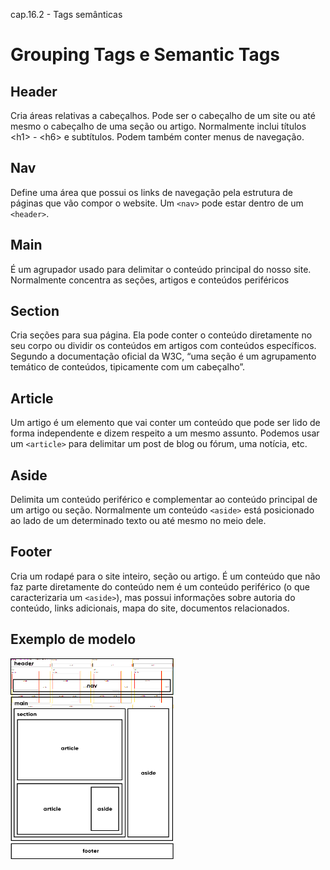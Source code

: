 cap.16.2 - Tags semânticas 

# Grouping Tags e Semantic Tags

## Header

Cria áreas relativas a cabeçalhos. Pode ser o cabeçalho de um site ou até mesmo o cabeçalho de uma seção ou artigo. Normalmente inclui títulos &lt;h1&gt; - &lt;h6&gt; e subtítulos. Podem também conter menus de navegação.

## Nav

Define uma área que possui os links de navegação pela estrutura de páginas que vão compor o website. Um `<nav>` pode estar dentro de um `<header>`.

## Main

É um agrupador usado para delimitar o conteúdo principal do nosso site. Normalmente concentra as seções, artigos e conteúdos periféricos

## Section

Cria seções para sua página. Ela pode conter o conteúdo diretamente no seu corpo ou dividir os conteúdos em artigos com conteúdos específicos. Segundo a documentação oficial da W3C, “uma seção é um agrupamento temático de conteúdos, tipicamente com um cabeçalho”.

## Article

Um artigo é um elemento que vai conter um conteúdo que pode ser lido de forma independente e dizem respeito a um mesmo assunto. Podemos usar um `<article>` para delimitar um post de blog ou fórum, uma notícia, etc.

## Aside

Delimita um conteúdo periférico e complementar ao conteúdo principal de um artigo ou seção. Normalmente um conteúdo `<aside>` está posicionado ao lado de um determinado texto ou até mesmo no meio dele.

## Footer

Cria um rodapé para o site inteiro, seção ou artigo. É um conteúdo que não faz parte diretamente do conteúdo nem é um conteúdo periférico (o que caracterizaria um `<aside>`), mas possui informações sobre autoria do conteúdo, links adicionais, mapa do site, documentos relacionados.

## Exemplo de modelo

<img src="../../_resources/ca6e2d0345184d5b90e7fc8685291c55.png" alt="1a6571d3fba16d2340082e1daf89d955.png" width="261" height="321">